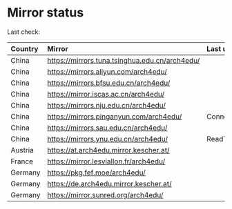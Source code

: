 <script src="./time.js"></script>
# Mirror status
Last check: <script type="text/javascript">localize(1676557132.6437771);</script>

|Country|Mirror|Last update|
|:------|:-----|:----------|
|China|https://mirrors.tuna.tsinghua.edu.cn/arch4edu/|<script type="text/javascript">localize(1676529475);</script>|
|China|https://mirrors.aliyun.com/arch4edu/|<script type="text/javascript">localize(1676486966);</script>|
|China|https://mirrors.bfsu.edu.cn/arch4edu/|<script type="text/javascript">localize(1676529475);</script>|
|China|https://mirror.iscas.ac.cn/arch4edu/|<script type="text/javascript">localize(1676529475);</script>|
|China|https://mirrors.nju.edu.cn/arch4edu/|<script type="text/javascript">localize(1676529475);</script>|
|China|https://mirrors.pinganyun.com/arch4edu/|ConnectionError|
|China|https://mirrors.sau.edu.cn/arch4edu/|<script type="text/javascript">localize(1673850842);</script>|
|China|https://mirrors.ynu.edu.cn/arch4edu/|ReadTimeout|
|Austria|https://at.arch4edu.mirror.kescher.at/|<script type="text/javascript">localize(1676529475);</script>|
|France|https://mirror.lesviallon.fr/arch4edu/|<script type="text/javascript">localize(1676529475);</script>|
|Germany|https://pkg.fef.moe/arch4edu/|<script type="text/javascript">localize(1676529475);</script>|
|Germany|https://de.arch4edu.mirror.kescher.at/|<script type="text/javascript">localize(1676529475);</script>|
|Germany|https://mirror.sunred.org/arch4edu/|<script type="text/javascript">localize(1676529475);</script>|

<script src="./tablefilter/tablefilter.js"></script>
<script src="./table.js"></script>